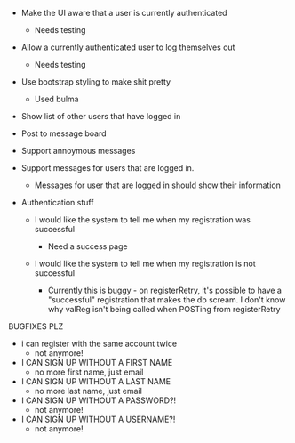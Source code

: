 - Make the UI aware that a user is currently authenticated
  - Needs testing

- Allow a currently authenticated user to log themselves out
  - Needs testing

- Use bootstrap styling to make shit pretty
  - Used bulma

- Show list of other users that have logged in

- Post to message board
- Support annoymous messages
- Support messages for users that are logged in.
  - Messages for user that are logged in should show their information

- Authentication stuff
  - I would like the system to tell me when my registration was successful
    - Need a success page

  - I would like the system to tell me when my registration is not successful
    - Currently this is buggy - on registerRetry, it's possible to have a "successful" registration
    that makes the db scream. I don't know why valReg isn't being called when POSTing from registerRetry

BUGFIXES PLZ
  - i can register with the same account twice
    - not anymore!
  - I CAN SIGN UP WITHOUT A FIRST NAME
    - no more first name, just email
  - I CAN SIGN UP WITHOUT A LAST NAME
    - no more last name, just email
  - I CAN SIGN UP WITHOUT A PASSWORD?!
    - not anymore!
  - I CAN SIGN UP WITHOUT A USERNAME?!
    - not anymore!
